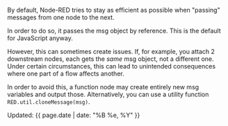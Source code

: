 ---
---
By default, Node-RED tries to stay as efficient as possible when "passing"
messages from one node to the next.

In order to do so, it passes the msg object by reference. This is the default for
JavaScript anyway.

However, this can sometimes create issues. If, for example, you attach 2 downstream nodes,
each gets the _same_ msg object, not a different one. Under certain circumstances, this
can lead to unintended consequences where one part of a flow affects another.

In order to avoid this, a function node may create entirely new msg variables and output
those. Alternatively, you can use a utility function `RED.util.cloneMessage(msg)`.

Updated: {{ page.date | date: "%B %e, %Y" }}
